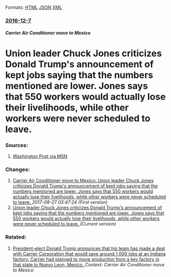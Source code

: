 
Formats: [HTML](/news/2016/12/7/union-leader-chuck-jones-criticizes-donald-trump-s-announcement-of-kept-jobs-saying-that-the-numbers-mentioned-are-lower-jones-says-that-55.html)  [JSON](/news/2016/12/7/union-leader-chuck-jones-criticizes-donald-trump-s-announcement-of-kept-jobs-saying-that-the-numbers-mentioned-are-lower-jones-says-that-55.json)  [XML](/news/2016/12/7/union-leader-chuck-jones-criticizes-donald-trump-s-announcement-of-kept-jobs-saying-that-the-numbers-mentioned-are-lower-jones-says-that-55.xml)  

### [2016-12-7](/news/2016/12/7/index.md)

##### Carrier Air Conditioner move to Mexico
# Union leader Chuck Jones criticizes Donald Trump's announcement of kept jobs saying that the numbers mentioned are lower. Jones says that 550 workers would actually lose their livelihoods, while other workers were never scheduled to leave. 




### Sources:

1. [Washington Post via MSN](http://www.msn.com/en-us/news/politics/%e2%80%98he-got-up-there-and-lied-his-a%e2%80%93-off-carrier-union-leader-on-trump%e2%80%99s-big-deal/ar-AAldQLA?li=BBnb7Kz&ocid=iehp)

### Changes:

1. [Carrier Air Conditioner move to Mexico: Union leader Chuck Jones criticizes Donald Trump's announcement of kept jobs saying that the numbers mentioned are lower. Jones says that 550 workers would actually lose their livelihoods, while other workers were never scheduled to leave. ](/news/2016/12/7/carrier-air-conditioner-move-to-mexico-union-leader-chuck-jones-criticizes-donald-trump-s-announcement-of-kept-jobs-saying-that-the-numbers.md) _2017-08-27 03:47:24 (First version)_
1. [Union leader Chuck Jones criticizes Donald Trump's announcement of kept jobs saying that the numbers mentioned are lower. Jones says that 550 workers would actually lose their livelihoods, while other workers were never scheduled to leave. ](/news/2016/12/7/union-leader-chuck-jones-criticizes-donald-trump-s-announcement-of-kept-jobs-saying-that-the-numbers-mentioned-are-lower-jones-says-that-55.md) _(Current version)_

### Related:

1. [President-elect Donald Trump announces that his team has made a deal with Carrier Corporation that would save around 1,000 jobs at an Indiana factory. Carrier had planned to move production from a key factory in that state to Nuevo Leon, Mexico. ](/news/2016/11/30/president-elect-donald-trump-announces-that-his-team-has-made-a-deal-with-carrier-corporation-that-would-save-around-1-000-jobs-at-an-indian.md) _Context: Carrier Air Conditioner move to Mexico_
